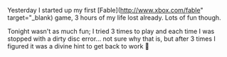 Yesterday I started up my first [Fable](http://www.xbox.com/fable" target="_blank) game, 3 hours of my life lost already. Lots of fun though.

Tonight wasn't as much fun; I tried 3 times to play and each time I was stopped with a dirty disc error... not sure why that is, but after 3 times I figured it was a divine hint to get back to work 🙂